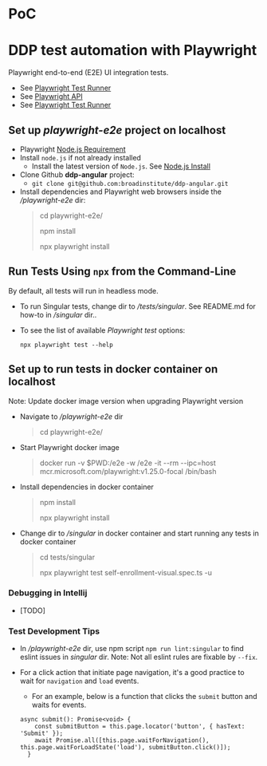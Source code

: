 # PoC
# DDP test automation with Playwright

Playwright end-to-end (E2E) UI integration tests.


* See [Playwright Test Runner](https://playwright.dev/docs/api/class-test)
* See [Playwright API](https://playwright.dev/docs/api/class-playwright)
* See [Playwright Test Runner](https://playwright.dev/docs/test-runners#playwright-test)

## Set up *playwright-e2e* project on localhost

* Playwright [Node.js Requirement](https://playwright.dev/docs/troubleshooting#nodejs-requirements)
* Install `node.js` if not already installed 
  * Install the latest version of `Node.js`. See [Node.js Install](https://nodejs.dev/en/learn/how-to-install-nodejs/)
* Clone Github **ddp-angular** project: 
  * `git clone git@github.com:broadinstitute/ddp-angular.git`
* Install dependencies and Playwright web browsers inside the */playwright-e2e* dir:
  > cd playwright-e2e/
  > 
  > npm install
  > 
  > npx playwright install


## Run Tests Using `npx` from the Command-Line

By default, all tests will run in headless mode.

* To run Singular tests, change dir to */tests/singular*. See README.md for how-to in */singular* dir..

* To see the list of available *Playwright test* options:
  ```
  npx playwright test --help
  ```

## Set up to run tests in docker container on localhost

Note: Update docker image version when upgrading Playwright version

- Navigate to */playwright-e2e* dir
  > cd playwright-e2e/

- Start Playwright docker image
  > docker run -v $PWD:/e2e -w /e2e -it --rm --ipc=host mcr.microsoft.com/playwright:v1.25.0-focal /bin/bash

- Install dependencies in docker container
  > npm install
  >
  > npx playwright install

- Change dir to */singular* in docker container and start running any tests in docker container
  > cd tests/singular
  > 
  > npx playwright test self-enrollment-visual.spec.ts -u

### Debugging in Intellij

- [TODO]

### Test Development Tips
- In */playwright-e2e* dir, use npm script `npm run lint:singular` to find eslint issues in *singular* dir. Note: Not all eslint rules are fixable by `--fix`.

- For a click action that initiate page navigation, it's a good practice to wait for `navigation` and `load` events.
  - For an example, below is a function that clicks the `submit` button and waits for events.
  ```
  async submit(): Promise<void> {
      const submitButton = this.page.locator('button', { hasText: 'Submit' });
      await Promise.all([this.page.waitForNavigation(), this.page.waitForLoadState('load'), submitButton.click()]);
    }
  ```
